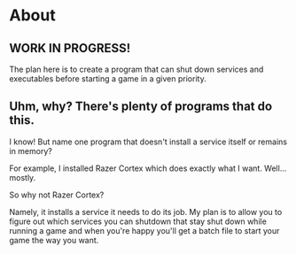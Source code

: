 # About

## WORK IN PROGRESS!

The plan here is to create a program that can shut down services and executables before starting a game in a given priority.

## Uhm, why? There's plenty of programs that do this.

I know! But name one program that doesn't install a service itself or remains in memory?

For example, I installed Razer Cortex which does exactly what I want. Well... mostly.

So why not Razer Cortex? 

Namely, it installs a service it needs to do its job. My plan is to allow you to figure out which services 
you can shutdown that stay shut down while running a game and when you're happy you'll get a batch file to start your game
the way you want.

